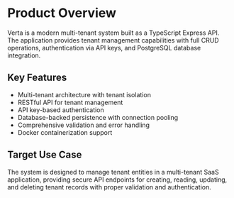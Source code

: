# Product Overview

Verta is a modern multi-tenant system built as a TypeScript Express API. The application provides tenant management capabilities with full CRUD operations, authentication via API keys, and PostgreSQL database integration.

## Key Features

- Multi-tenant architecture with tenant isolation
- RESTful API for tenant management
- API key-based authentication
- Database-backed persistence with connection pooling
- Comprehensive validation and error handling
- Docker containerization support

## Target Use Case

The system is designed to manage tenant entities in a multi-tenant SaaS application, providing secure API endpoints for creating, reading, updating, and deleting tenant records with proper validation and authentication.
